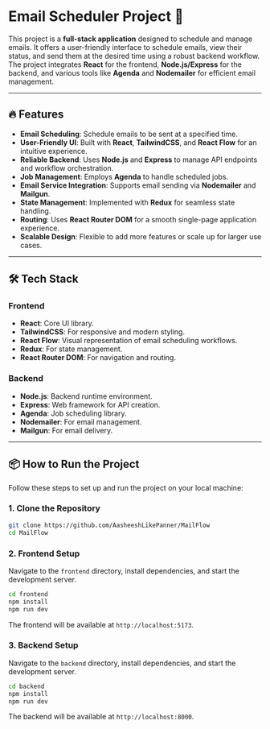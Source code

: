 
# Email Scheduler Project 🚀

This project is a **full-stack application** designed to schedule and manage emails. It offers a user-friendly interface to schedule emails, view their status, and send them at the desired time using a robust backend workflow. The project integrates **React** for the frontend, **Node.js/Express** for the backend, and various tools like **Agenda** and **Nodemailer** for efficient email management.

---

## 🔥 **Features**

- **Email Scheduling**: Schedule emails to be sent at a specified time.
- **User-Friendly UI**: Built with **React**, **TailwindCSS**, and **React Flow** for an intuitive experience.
- **Reliable Backend**: Uses **Node.js** and **Express** to manage API endpoints and workflow orchestration.
- **Job Management**: Employs **Agenda** to handle scheduled jobs.
- **Email Service Integration**: Supports email sending via **Nodemailer** and **Mailgun**.
- **State Management**: Implemented with **Redux** for seamless state handling.
- **Routing**: Uses **React Router DOM** for a smooth single-page application experience.
- **Scalable Design**: Flexible to add more features or scale up for larger use cases.

---

## 🛠️ **Tech Stack**

### **Frontend**
- **React**: Core UI library.
- **TailwindCSS**: For responsive and modern styling.
- **React Flow**: Visual representation of email scheduling workflows.
- **Redux**: For state management.
- **React Router DOM**: For navigation and routing.

### **Backend**
- **Node.js**: Backend runtime environment.
- **Express**: Web framework for API creation.
- **Agenda**: Job scheduling library.
- **Nodemailer**: For email management.
- **Mailgun**: For email delivery.

---

## 📦 **How to Run the Project**

Follow these steps to set up and run the project on your local machine:

### **1. Clone the Repository**
```bash
git clone https://github.com/AasheeshLikePanner/MailFlow
cd MailFlow
```

### **2. Frontend Setup**
Navigate to the `frontend` directory, install dependencies, and start the development server.
```bash
cd frontend
npm install
npm run dev
```

The frontend will be available at `http://localhost:5173`.

### **3. Backend Setup**
Navigate to the `backend` directory, install dependencies, and start the development server.
```bash
cd backend
npm install
npm run dev
```

The backend will be available at `http://localhost:8000`.



